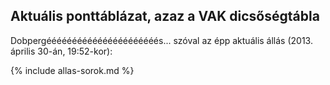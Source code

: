 ## Aktuális ponttáblázat, azaz a VAK dicsőségtábla

Dobpergéééééééééééééééééééééés... szóval az épp aktuális állás (2013. április 30-án, 19:52-kor):

{% include allas-sorok.md %}
